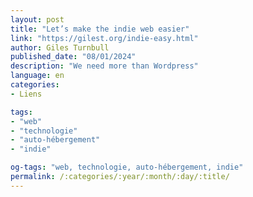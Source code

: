 ```yaml
---
layout: post
title: "Let’s make the indie web easier"
link: "https://gilest.org/indie-easy.html"
author: Giles Turnbull
published_date: "08/01/2024"
description: "We need more than Wordpress"
language: en
categories:
- Liens

tags:
- "web"
- "technologie"
- "auto-hébergement"
- "indie"

og-tags: "web, technologie, auto-hébergement, indie"
permalink: /:categories/:year/:month/:day/:title/
---
```

